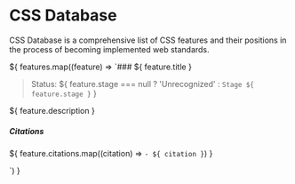 # CSS Database

CSS Database is a comprehensive list of CSS features and their positions in the process of becoming implemented web standards.

${ features.map((feature) => `### ${ feature.title }

> Status: ${ feature.stage === null ? 'Unrecognized' : `Stage ${ feature.stage }` }

${ feature.description }

##### Citations

${ feature.citations.map((citation) => `- ${ citation }`) }

`) }
